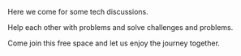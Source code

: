 Here we come for some tech discussions.

Help each other with problems and solve challenges and problems.

Come join this free space and let us enjoy the journey together.
